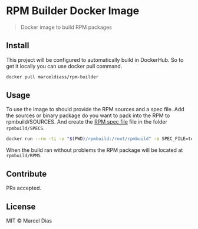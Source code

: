 # RPM Builder Docker Image

> Docker image to build RPM packages

## Install

This project will be configured to automatically build in DockerHub. So to get it locally you can use docker pull command.

```bash
docker pull marceldiass/rpm-builder
```

## Usage

To use the image to should provide the RPM sources and a spec file.
Add the sources or binary package do you want to pack into the RPM to rpmbuild/SOURCES. And create the [RPM spec file](http://ftp.rpm.org/max-rpm/s1-rpm-build-creating-spec-file.html) file in the folder `rpmbuild/SPECS`.

```bash
docker run --rm -ti -v "$(PWD)/rpmbuild:/root/rpmbuild" -e SPEC_FILE=test.spec marceldiass/rpm-builder
```

When the build ran without problems the RPM package will be located at `rpmbuild/RPMS`

## Contribute

PRs accepted.

## License

MIT © Marcel Dias